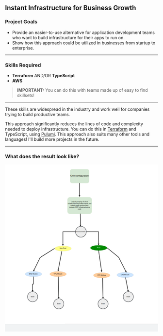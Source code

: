 ## Instant Infrastructure for Business Growth

### Project Goals

- Provide an easier-to-use alternative for application development teams who want to build infrastructure for their apps to run on.
- Show how this approach could be utilized in businesses from startup to enterprise.

-------

### Skills Required

- **Terraform** AND/OR **TypeScript**
- **AWS**

> **IMPORTANT:** You can do this with teams made up of easy to find skillsets!

-------

These skills are widespread in the industry and work well for companies trying to build productive teams.

This approach significantly reduces the lines of code and complexity needed to deploy infrastructure. You can do this in [Terraform](https://www.terraform.io/) and TypeScript, using [Pulumi](https://www.pulumi.com/). This approach also suits many other tools and languages! I'll build more projects in the future.

--------

### What does the result look like?

![Infrastructure Diagram](./diagram.png)

